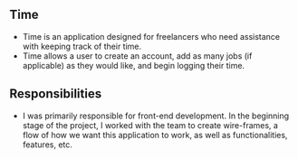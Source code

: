 ## Time

- Time is an application designed for freelancers who need assistance with keeping track of their time.
- Time allows a user to create an account, add as many jobs (if applicable) as they would like, and begin logging their time.

## Responsibilities

- I was primarily responsible for front-end development. In the beginning stage of the project, I worked with the team to create wire-frames, a flow of how we want this application to work, as well as functionalities, features, etc.

